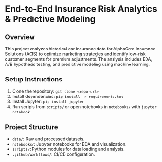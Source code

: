 # End-to-End Insurance Risk Analytics & Predictive Modeling

## Overview
This project analyzes historical car insurance data for AlphaCare Insurance Solutions (ACIS) to optimize marketing strategies and identify low-risk customer segments for premium adjustments. The analysis includes EDA, A/B hypothesis testing, and predictive modeling using machine learning.

## Setup Instructions
1. Clone the repository: `git clone <repo-url>`
2. Install dependencies: `pip install -r requirements.txt`
3. Install Jupyter: `pip install jupyter`
4. Run scripts from `scripts/` or open notebooks in `notebooks/` with `jupyter notebook`.

## Project Structure
- `data/`: Raw and processed datasets.
- `notebooks/`: Jupyter notebooks for EDA and visualization.
- `scripts/`: Python modules for data loading and analysis.
- `.github/workflows/`: CI/CD configuration.
